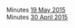 Minutes [19 May 2015](https://docs.google.com/document/d/1FH9rZ3eeO2Q89W8EUb0cwhAJEVBGz0lFZVVsrrojRLY/edit#heading=h.v53tzmi1xhd1)  
Minutes [30 April 2015](https://docs.google.com/document/d/113v3DE2U4bhRTxxwsohI5d9xBVbfObBgaIzq6iWSjkU/edit#heading=h.v53tzmi1xhd1)
 
